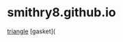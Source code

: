 # smithry8.github.io

[triangle](https:smithry8.github.io/InClassAssignments/TriangleAssignment/Triangle.html)
[gasket](
